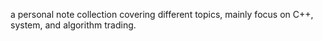 a personal note collection covering different topics, mainly focus on C++, system, and algorithm trading.
